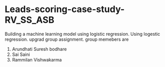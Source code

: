 # Leads-scoring-case-study-RV_SS_ASB
Building a machine learning model using logistic regression.
Using logestic regression.
upgrad group assignment.
group memebers are 
1. Arundhati Suresh bodhare 
2. Sai Saini 
3. Rammilan Vishwakarma 
